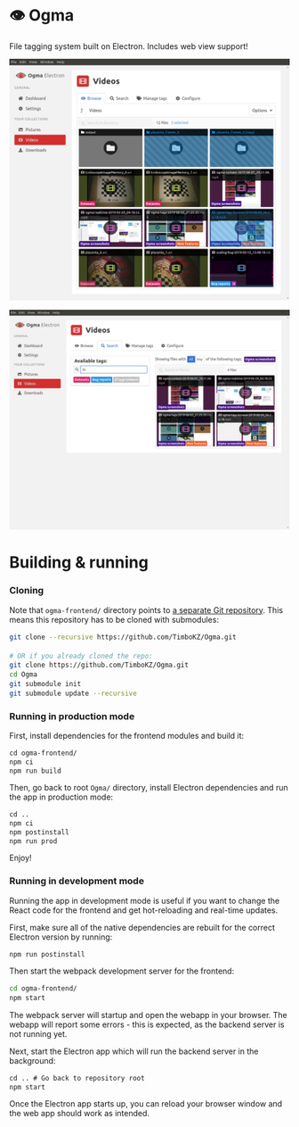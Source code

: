# 👁️ Ogma

File tagging system built on Electron. Includes web view support!

![Ogma tagging system](./Ogma_screenshot.jpg)

![Ogma tagging system](./Ogma_screenshot_2.jpg)

# Building & running

### Cloning

Note that `ogma-frontend/` directory points to [a separate Git repository](https://github.com/TimboKZ/ogma-frontend).
This means this repository has to be cloned with submodules:
```bash
git clone --recursive https://github.com/TimboKZ/Ogma.git

# OR if you already cloned the repo:
git clone https://github.com/TimboKZ/Ogma.git
cd Ogma
git submodule init
git submodule update --recursive
```

### Running in production mode

First, install dependencies for the frontend modules and build it:
```npm
cd ogma-frontend/
npm ci
npm run build
```

Then, go back to root `Ogma/` directory, install Electron dependencies
and run the app in production mode:
```
cd ..
npm ci
npm postinstall
npm run prod
```
Enjoy!

### Running in development mode

Running the app in development mode is useful if you want to change the React code for the frontend and get hot-reloading and real-time updates.

First, make sure all of the native dependencies are rebuilt for the correct Electron version by running:
```bash
npm run postinstall
```

Then start the webpack development server for the frontend:

```bash
cd ogma-frontend/
npm start
```

The webpack server will startup and open the webapp in your browser. The webapp will report some errors - this is
expected, as the backend server is not running yet.

Next, start the Electron app which will run the backend server in the background:
```
cd .. # Go back to repository root
npm start
```

Once the Electron app starts up, you can reload your browser window and the web app should work as intended.
